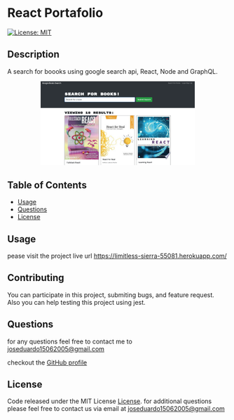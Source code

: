 # React Portafolio

[![License: MIT](https://img.shields.io/badge/License-MIT-yellow.svg)](https://opensource.org/licenses/MIT)

## Description

A search for boooks using google search api, React, Node and GraphQL.

<p align="center"><img src="./ScreenShot.png" width="70%"></p>

## Table of Contents

- [Usage](#usage)
- [Questions](#questions)
- [License](#license)

## Usage

pease visit the project live url https://limitless-sierra-55081.herokuapp.com/

## Contributing

You can participate in this project, submiting bugs, and feature request. Also you can help testing this project using jest.

## Questions

for any questions feel free to contact me to joseduardo15062005@gmail.com

checkout the [GitHub profile](https://github.com/joseduardo15062005)

## License

Code released under the MIT License [License](https://choosealicense.com/licenses/mit/).
for additional questions please feel free to contact us via email at joseduardo15062005@gmail.com
